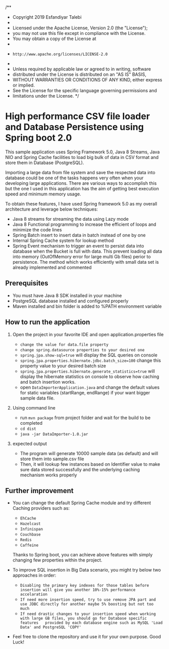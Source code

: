 /**
 * Copyright 2019 Esfandiyar Talebi
 *
 * Licensed under the Apache License, Version 2.0 (the "License");
 * you may not use this file except in compliance with the License.
 * You may obtain a copy of the License at
 *
 *     http://www.apache.org/licenses/LICENSE-2.0
 *
 * Unless required by applicable law or agreed to in writing, software
 * distributed under the License is distributed on an "AS IS" BASIS,
 * WITHOUT WARRANTIES OR CONDITIONS OF ANY KIND, either express or implied.
 * See the License for the specific language governing permissions and
 * limitations under the License.
 */

# High performance CSV file loader and Database Persistence using Spring boot 2.0 

This sample application uses Spring Framework 5.0, Java 8 Streams, Java NIO and Spring Cache facilities to load big bulk
of data in CSV format and store them in Database (PostgreSQL).

Importing a large data from file system and save the respected data into database could be one of the tasks happens very often when your developing large applications. 
There are various ways to accomplish this but the one I used in this application has the aim of getting best execution speed
and minimum memory usage.

To obtain these features, I have used Spring framework 5.0 as my overall architecture and leverage below techniques:
   * Java 8 streams for streaming the data using Lazy mode
   * Java 8 Functional programming to increase the efficient of loops and minimize the code lines  
   * Spring Batch insert to insert data in batch instead of one by one
   * Internal Spring Cache system for lookup method
   * Spring Event mechanism to trigger an event to persist data into database when the Bucket is full
     with data. This prevent loading all data into memory (OutOfMemory error for large multi Gb files) perior
       to persistence. The method which works efficiently with small data set is already implemented and commented
      
   
## Prerequisites
   * You must have Java 8 SDK installed in your machine
   * PostgreSQL database installed and configured properly
   * Maven installed and bin folder is added to %PATH environment variable
    

## How to run the application

1. Open the project in your favorite IDE and open application.properties file
   * `change the value for data.file property`
   * `change spring.datasource properties to your desired one`
   * `spring.jpa.show-sql=true` will display the SQL queries on console
   * `spring.jpa.properties.hibernate.jdbc.batch_size=100` change this property value to your desired batch size
   * `spring.jpa.properties.hibernate.generate_statistics=true` will display the hibernate statistics on console to 
        observe how caching and batch insertion works. 
   * open `DataImporterApplication.java` and change the default values for static variables (startRange, endRange) if 
        your want bigger sample data file. 


2. Using command line   
   * run `mvn package` from project folder and wait for the build to be completed
   * `cd dist`
   * `java -jar DataImporter-1.0.jar`
   
3. expected output
   * The program will generate 10000 sample data (as default) and will store them into sample.csv file 
   * Then, it will lookup few instances based on Identifier value to make sure data stored successfully and
        the underlying caching mechanism works properly 

## Further improvement
   * You can change the default Spring Cache module and try different Caching providers such as:
       * `EhCache`     
       * `Hazelcast`    
       * `Infinispan`    
       * `Couchbase`    
       * `Redis`    
       * `Caffeine`
       
       Thanks to Spring boot, you can achieve above features with simply changing few properties within the project.
   
     
   * To improve SQL insertion in Big Data scenario, you might try below two approaches in order:
       * `Disabling the primary key indexes for those tables before insertion will give you another 10%-15% performance accelaration`    
       * `If need more insertion speed, try to use remove JPA part and use JDBC directly for another maybe 5% boosting but not too much`
       * `If need drastic changes to your insertion speed when working with large GB files, you should go for Database specific features  
            provided by each database engine such as MySQL 'Load Data' and PostgreSQL 'COPY'`
           
     
   * Feel free to clone the repository and use it for your own purpose. Good Luck!
    
